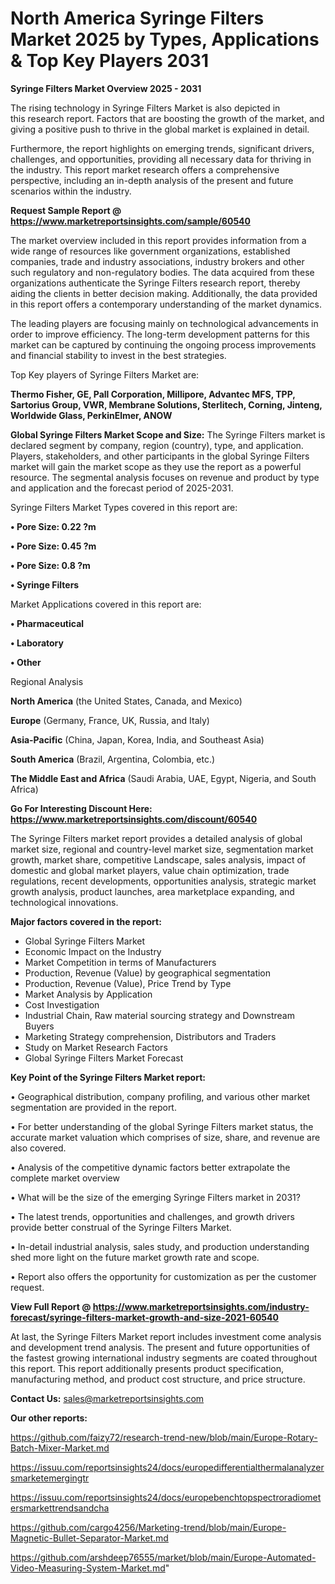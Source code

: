 # North America Syringe Filters Market 2025 by Types, Applications & Top Key Players 2031

<Strong> Syringe Filters Market Overview 2025 - 2031</strong>

The rising technology in Syringe Filters Market is also depicted in this research report. Factors that are boosting the growth of the market, and giving a positive push to thrive in the global market is explained in detail.

Furthermore, the report highlights on emerging trends, significant drivers, challenges, and opportunities, providing all necessary data for thriving in the industry. This report market research offers a comprehensive perspective, including an in-depth analysis of the present and future scenarios within the industry.

<strong>Request Sample Report @ <a href=https://www.marketreportsinsights.com/sample/60540>https://www.marketreportsinsights.com/sample/60540</a></strong>

The market overview included in this report provides information from a wide range of resources like government organizations, established companies, trade and industry associations, industry brokers and other such regulatory and non-regulatory bodies. The data acquired from these organizations authenticate the Syringe Filters research report, thereby aiding the clients in better decision making. Additionally, the data provided in this report offers a contemporary understanding of the market dynamics.

The leading players are focusing mainly on technological advancements in order to improve efficiency. The long-term development patterns for this market can be captured by continuing the ongoing process improvements and financial stability to invest in the best strategies.

Top Key players of Syringe Filters Market are:

<strong>Thermo Fisher, GE, Pall Corporation, Millipore, Advantec MFS, TPP, Sartorius Group, VWR, Membrane Solutions, Sterlitech, Corning, Jinteng, Worldwide Glass, PerkinElmer, ANOW</strong>

<strong><b>Global Syringe Filters Market Scope and Size:</b></strong>
The Syringe Filters market is declared segment by company, region (country), type, and application. Players, stakeholders, and other participants in the global Syringe Filters market will gain the market scope as they use the report as a powerful resource. The segmental analysis focuses on revenue and product by type and application and the forecast period of 2025-2031.

Syringe Filters Market Types covered in this report are:

<strong>• Pore Size: 0.22 ?m

• Pore Size: 0.45 ?m

• Pore Size: 0.8 ?m

• Syringe Filters</strong>

Market Applications covered in this report are:

<strong>• Pharmaceutical

• Laboratory

• Other</strong> 

Regional Analysis

<strong>North America</strong> (the United States, Canada, and Mexico)

<strong>Europe</strong> (Germany, France, UK, Russia, and Italy)

<strong>Asia-Pacific</strong> (China, Japan, Korea, India, and Southeast Asia)

<strong>South America</strong> (Brazil, Argentina, Colombia, etc.)

<strong>The Middle East and Africa</strong> (Saudi Arabia, UAE, Egypt, Nigeria, and South Africa)

<strong>Go For Interesting Discount Here: <a href=https://www.marketreportsinsights.com/discount/60540>https://www.marketreportsinsights.com/discount/60540</a></strong>

The Syringe Filters market report provides a detailed analysis of global market size, regional and country-level market size, segmentation market growth, market share, competitive Landscape, sales analysis, impact of domestic and global market players, value chain optimization, trade regulations, recent developments, opportunities analysis, strategic market growth analysis, product launches, area marketplace expanding, and technological innovations.

<strong><b>Major factors covered in the report:</b></strong>
<ul>
  <li>Global Syringe Filters Market </li>
  <li>Economic Impact on the Industry</li>
  <li>Market Competition in terms of Manufacturers</li>
  <li>Production, Revenue (Value) by geographical segmentation</li>
  <li>Production, Revenue (Value), Price Trend by Type</li>
  <li>Market Analysis by Application</li>
  <li>Cost Investigation</li>
  <li>Industrial Chain, Raw material sourcing strategy and Downstream Buyers</li>
  <li>Marketing Strategy comprehension, Distributors and Traders</li>
  <li>Study on Market Research Factors</li>
  <li>Global Syringe Filters Market Forecast</li>
</ul>

<strong><b>Key Point of the Syringe Filters Market report:</b></strong>

• Geographical distribution, company profiling, and various other market segmentation are provided in the report.

• For better understanding of the global Syringe Filters market status, the accurate market valuation which comprises of size, share, and revenue are also covered.

• Analysis of the competitive dynamic factors better extrapolate the complete market overview

• What will be the size of the emerging Syringe Filters market in 2031?

• The latest trends, opportunities and challenges, and growth drivers provide better construal of the Syringe Filters Market.

• In-detail industrial analysis, sales study, and production understanding shed more light on the future market growth rate and scope.

• Report also offers the opportunity for customization as per the customer request.

<strong><b>View Full Report @ <a href=https://www.marketreportsinsights.com/industry-forecast/syringe-filters-market-growth-and-size-2021-60540>https://www.marketreportsinsights.com/industry-forecast/syringe-filters-market-growth-and-size-2021-60540</a></b></strong>


At last, the Syringe Filters Market report includes investment come analysis and development trend analysis. The present and future opportunities of the fastest growing international industry segments are coated throughout this report. This report additionally presents product specification, manufacturing method, and product cost structure, and price structure.

<strong>Contact Us:</strong>
sales@marketreportsinsights.com

<strong>Our other reports:</strong>

<a href=https://github.com/faizy72/research-trend-new/blob/main/Europe-Rotary-Batch-Mixer-Market.md>https://github.com/faizy72/research-trend-new/blob/main/Europe-Rotary-Batch-Mixer-Market.md</a>

<a href=https://issuu.com/reportsinsights24/docs/europedifferentialthermalanalyzersmarketemergingtr>https://issuu.com/reportsinsights24/docs/europedifferentialthermalanalyzersmarketemergingtr</a>

<a href=https://issuu.com/reportsinsights24/docs/europebenchtopspectroradiometersmarkettrendsandcha>https://issuu.com/reportsinsights24/docs/europebenchtopspectroradiometersmarkettrendsandcha</a>

<a href=https://github.com/cargo4256/Marketing-trend/blob/main/Europe-Magnetic-Bullet-Separator-Market.md>https://github.com/cargo4256/Marketing-trend/blob/main/Europe-Magnetic-Bullet-Separator-Market.md</a>

<a href=https://github.com/arshdeep76555/market/blob/main/Europe-Automated-Video-Measuring-System-Market.md>https://github.com/arshdeep76555/market/blob/main/Europe-Automated-Video-Measuring-System-Market.md</a>"
